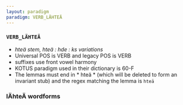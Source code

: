 ```yaml
---
layout: paradigm
paradigm: VERB_LÄHTEÄ
---
```

### ` VERB_LÄHTEÄ `

* _hteä stem, hteä : hde : ks variations_
* Universal POS is VERB and legacy POS is VERB
* suffixes use front vowel harmony
* KOTUS paradigm used in their dictionary is 60-F
* The lemmas must end in * hteä * (which will be deleted to form an invariant stub) and the regex matching the lemma is ` hteä `

### lÄhteÄ wordforms


